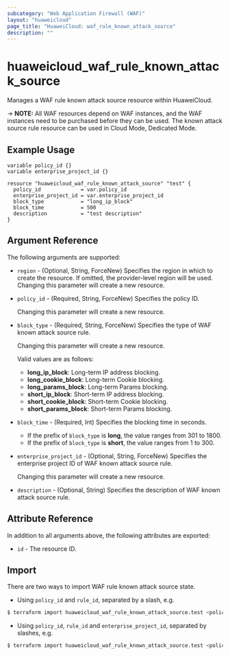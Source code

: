 ```yaml
---
subcategory: "Web Application Firewall (WAF)"
layout: "huaweicloud"
page_title: "HuaweiCloud: waf_rule_known_attack_source"
description: ""
---
```


# huaweicloud_waf_rule_known_attack_source

Manages a WAF rule known attack source resource within HuaweiCloud.

-> **NOTE:** All WAF resources depend on WAF instances, and the WAF instances need to be purchased before they can be
used. The known attack source rule resource can be used in Cloud Mode, Dedicated Mode.

## Example Usage

```hcl
variable policy_id {}
variable enterprise_project_id {}

resource "huaweicloud_waf_rule_known_attack_source" "test" {
  policy_id             = var.policy_id
  enterprise_project_id = var.enterprise_project_id
  block_type            = "long_ip_block"
  block_time            = 500
  description           = "test description"
}
```

## Argument Reference

The following arguments are supported:

* `region` - (Optional, String, ForceNew) Specifies the region in which to create the resource.
  If omitted, the provider-level region will be used. Changing this parameter will create a new resource.

* `policy_id` - (Required, String, ForceNew) Specifies the policy ID.

  Changing this parameter will create a new resource.

* `block_type` - (Required, String, ForceNew) Specifies the type of WAF known attack source rule.

  Changing this parameter will create a new resource.

  Valid values are as follows:
  + **long_ip_block**: Long-term IP address blocking.
  + **long_cookie_block**: Long-term Cookie blocking.
  + **long_params_block**: Long-term Params blocking.
  + **short_ip_block**: Short-term IP address blocking.
  + **short_cookie_block**: Short-term Cookie blocking.
  + **short_params_block**: Short-term Params blocking.

* `block_time` - (Required, Int) Specifies the blocking time in seconds.
  + If the prefix of `block_type` is **long**, the value ranges from 301 to 1800.
  + If the prefix of `block_type` is **short**, the value ranges from 1 to 300.

* `enterprise_project_id` - (Optional, String, ForceNew) Specifies the enterprise project ID of WAF known attack
  source rule.

  Changing this parameter will create a new resource.

* `description` - (Optional, String) Specifies the description of WAF known attack source rule.

## Attribute Reference

In addition to all arguments above, the following attributes are exported:

* `id` - The resource ID.

## Import

There are two ways to import WAF rule known attack source state.

* Using `policy_id` and `rule_id`, separated by a slash, e.g.

```bash
$ terraform import huaweicloud_waf_rule_known_attack_source.test <policy_id>/<rule_id>
```

* Using `policy_id`, `rule_id` and `enterprise_project_id`, separated by slashes, e.g.

```bash
$ terraform import huaweicloud_waf_rule_known_attack_source.test <policy_id>/<rule_id>/<enterprise_project_id>
```
